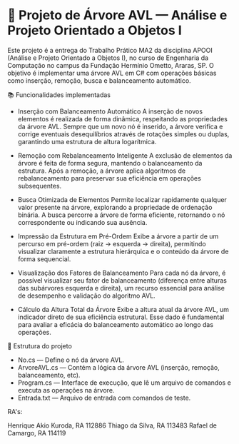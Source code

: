 # 🌳 Projeto de Árvore AVL — Análise e Projeto Orientado a Objetos I

Este projeto é a entrega do Trabalho Prático MA2 da disciplina APOOI (Análise e Projeto Orientado a Objetos I), no curso de Engenharia da Computação no campus da Fundação Hermínio Ometto, Araras, SP. 
O objetivo é implementar uma árvore AVL em C# com operações básicas como inserção, remoção, busca e balanceamento automático.

 📚 Funcionalidades implementadas

  - Inserção com Balanceamento Automático
A inserção de novos elementos é realizada de forma dinâmica, respeitando as propriedades da árvore AVL. Sempre que um novo nó é inserido, a árvore verifica e corrige eventuais desequilíbrios através de rotações simples ou duplas, garantindo uma estrutura de altura logarítmica.

  - Remoção com Rebalanceamento Inteligente
A exclusão de elementos da árvore é feita de forma segura, mantendo o balanceamento da estrutura. Após a remoção, a árvore aplica algoritmos de rebalanceamento para preservar sua eficiência em operações subsequentes.

  - Busca Otimizada de Elementos
Permite localizar rapidamente qualquer valor presente na árvore, explorando a propriedade de ordenação binária. A busca percorre a árvore de forma eficiente, retornando o nó correspondente ou indicando sua ausência.

  - Impressão da Estrutura em Pré-Ordem
Exibe a árvore a partir de um percurso em pré-ordem (raiz → esquerda → direita), permitindo visualizar claramente a estrutura hierárquica e o conteúdo da árvore de forma sequencial.

  - Visualização dos Fatores de Balanceamento
Para cada nó da árvore, é possível visualizar seu fator de balanceamento (diferença entre alturas das subárvores esquerda e direita), um recurso essencial para análise de desempenho e validação do algoritmo AVL.

  -  Cálculo da Altura Total da Árvore
Exibe a altura atual da árvore AVL, um indicador direto de sua eficiência estrutural. Esse dado é fundamental para avaliar a eficácia do balanceamento automático ao longo das operações.

📂 Estrutura do projeto

- No.cs — Define o nó da árvore AVL.
- ArvoreAVL.cs — Contém a lógica da árvore AVL (inserção, remoção, balanceamento, etc).
- Program.cs — Interface de execução, que lê um arquivo de comandos e executa as operações na árvore.
- Entrada.txt — Arquivo de entrada com comandos de teste.


RA's:

Henrique Akio Kuroda, RA 112886
Thiago da Silva, RA 113483
Rafael de Camargo, RA 114119
